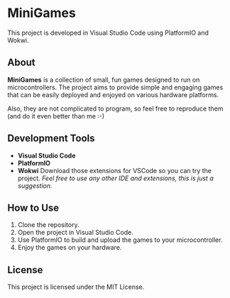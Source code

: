 # MiniGames

This project is developed in Visual Studio Code using PlatformIO and Wokwi.

## About

**MiniGames** is a collection of small, fun games designed to run on microcontrollers. The project aims to provide simple and engaging games that can be easily deployed and enjoyed on various hardware platforms.

Also, they are not complicated to program, so feel free to reproduce them (and do it even better than me :-)

## Development Tools

- **Visual Studio Code**
- **PlatformIO**
- **Wokwi**
Download those extensions for VSCode so you can try the project. *Feel free to use any other IDE and extensions, this is just a suggestion.*

## How to Use

1. Clone the repository.
2. Open the project in Visual Studio Code.
3. Use PlatformIO to build and upload the games to your microcontroller.
4. Enjoy the games on your hardware.

## License

This project is licensed under the MIT License.